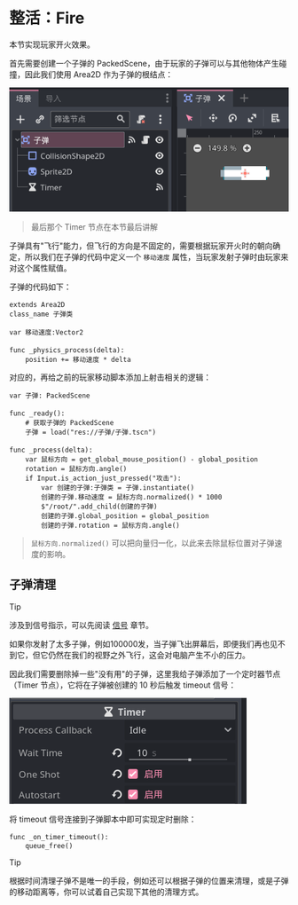 # 整活：Fire

本节实现玩家开火效果。

首先需要创建一个子弹的 PackedScene，由于玩家的子弹可以与其他物体产生碰撞，因此我们使用 Area2D 作为子弹的根结点：

![子弹PackedScene](./images/bullet.png)

> 最后那个 Timer 节点在本节最后讲解

子弹具有"飞行"能力，但飞行的方向是不固定的，需要根据玩家开火时的朝向确定，所以我们在子弹的代码中定义一个 `移动速度` 属性，当玩家发射子弹时由玩家来对这个属性赋值。

子弹的代码如下：

```gdscript
extends Area2D
class_name 子弹类

var 移动速度:Vector2

func _physics_process(delta):
    position += 移动速度 * delta
```

对应的，再给之前的玩家移动脚本添加上射击相关的逻辑：

```gdscript
var 子弹: PackedScene

func _ready():
	# 获取子弹的 PackedScene
    子弹 = load("res://子弹/子弹.tscn")

func _process(delta):
	var 鼠标方向 = get_global_mouse_position() - global_position
	rotation = 鼠标方向.angle()
	if Input.is_action_just_pressed("攻击"):
		var 创建的子弹:子弹类 = 子弹.instantiate()
		创建的子弹.移动速度 = 鼠标方向.normalized() * 1000
		$"/root/".add_child(创建的子弹)
		创建的子弹.global_position = global_position
		创建的子弹.rotation = 鼠标方向.angle()
```

> `鼠标方向.normalized()` 可以把向量归一化，以此来去除鼠标位置对子弹速度的影响。

## 子弹清理

> [!tip]
>
> 涉及到信号指示，可以先阅读 [信号](./信号.md) 章节。

如果你发射了太多子弹，例如100000发，当子弹飞出屏幕后，即便我们再也见不到它，但它仍然在我们的视野之外飞行，这会对电脑产生不小的压力。

因此我们需要删除掉一些"没有用"的子弹，这里我给子弹添加了一个定时器节点（Timer 节点），它将在子弹被创建的 10 秒后触发 timeout 信号：

![定时器属性](./images/bullet_timer.png)

将 timeout 信号连接到子弹脚本中即可实现定时删除：

```gdscript
func _on_timer_timeout():
    queue_free()
```

> [!tip]
>
> 根据时间清理子弹不是唯一的手段，例如还可以根据子弹的位置来清理，或是子弹的移动距离等，你可以试着自己实现下其他的清理方式。